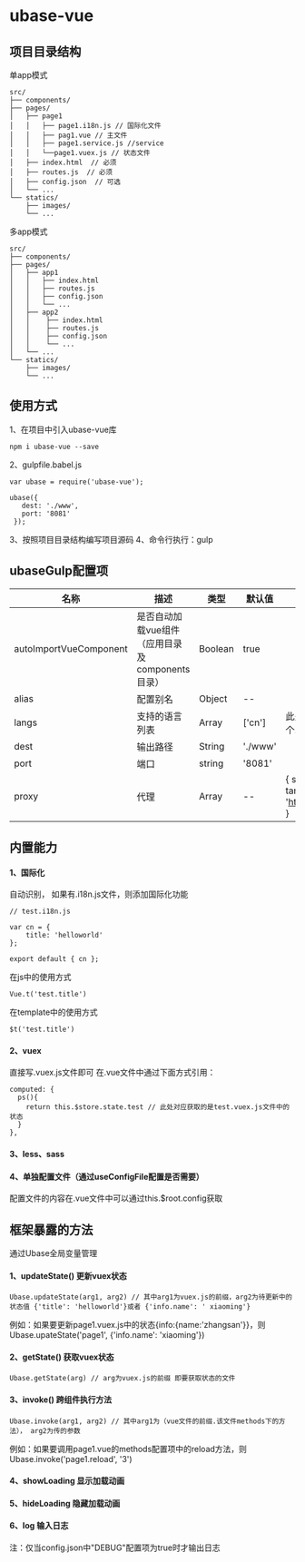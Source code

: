 # ubase-vue

## 项目目录结构
单app模式
```
src/
├── components/
├── pages/
│   ├── page1
│   │   ├── page1.i18n.js // 国际化文件
│   │   ├── pag1.vue // 主文件
│   │   ├── page1.service.js //service
│   │   └──page1.vuex.js // 状态文件
│   ├── index.html  // 必须
│   ├── routes.js  // 必须
│   ├── config.json  // 可选
│   └── ...
└── statics/
    ├── images/
    └── ...
```
多app模式
```
src/
├── components/
├── pages/
│   ├── app1
│   │   ├── index.html
│   │   ├── routes.js
│   │   ├── config.json
│   │   └── ...
│   ├── app2
│   │    ├── index.html
│   │    ├── routes.js
│   │    ├── config.json
│   │    └── ...
│   └── ...
└── statics/
    ├── images/
    └── ...
```

## 使用方式

1、在项目中引入ubase-vue库
```
npm i ubase-vue --save
```

2、gulpfile.babel.js

```
var ubase = require('ubase-vue');

ubase({
   dest: './www',
   port: '8081'
 });

```

3、按照项目目录结构编写项目源码
4、命令行执行：gulp



## ubaseGulp配置项

| 名称  | 描述 | 类型 | 默认值 | 备注 |
| ---    | ---   | ---   | ---     | ---   |
| autoImportVueComponent | 是否自动加载vue组件（应用目录及components目录） | Boolean | true | |
| alias | 配置别名 | Object | -- |  |
| langs | 支持的语言列表 | Array | ['cn'] | 此处列出的语言，需要在各个.i18n.js文件中export出来 |
| dest | 输出路径 | String | './www' |  |
| port | 端口 | string | '8081' |  |
| proxy | 代理 | Array | -- | { source: '/jcsj-apps-web', target: 'http://res.wisedu.com:8000' } |


## 内置能力


#### 1、国际化

自动识别， 如果有.i18n.js文件，则添加国际化功能
```
// test.i18n.js

var cn = {
    title: 'helloworld'
};

export default { cn };
```

在js中的使用方式
```
Vue.t('test.title')
```
在template中的使用方式
```
$t('test.title')
```

#### 2、vuex
直接写.vuex.js文件即可
在.vue文件中通过下面方式引用：
```
computed: {
  ps(){
    return this.$store.state.test // 此处对应获取的是test.vuex.js文件中的状态
  }
},
```

#### 3、less、sass

#### 4、单独配置文件（通过useConfigFile配置是否需要）

配置文件的内容在.vue文件中可以通过this.$root.config获取

## 框架暴露的方法
通过Ubase全局变量管理

#### 1、updateState() 更新vuex状态
```
Ubase.updateState(arg1, arg2) // 其中arg1为vuex.js的前缀，arg2为待更新中的状态值 {'title': 'helloworld'}或者 {'info.name': ' xiaoming'}
```
例如：如果要更新page1.vuex.js中的状态{info:{name:'zhangsan'}}，则Ubase.upateState('page1', {'info.name': 'xiaoming'})

#### 2、getState() 获取vuex状态
```
Ubase.getState(arg) // arg为vuex.js的前缀 即要获取状态的文件
```

#### 3、invoke() 跨组件执行方法
```
Ubase.invoke(arg1, arg2) // 其中arg1为（vue文件的前缀.该文件methods下的方法）， arg2为传的参数
```

例如：如果要调用page1.vue的methods配置项中的reload方法，则Ubase.invoke('page1.reload', '3')

#### 4、showLoading 显示加载动画

#### 5、hideLoading 隐藏加载动画

#### 6、log 输入日志
注：仅当config.json中"DEBUG"配置项为true时才输出日志
